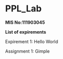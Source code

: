 # PPL_Lab

<b> MIS No:111903045 </b>

<b> List of expirements </b>

Expirement 1: Hello World

Assignment 1: Gimple
